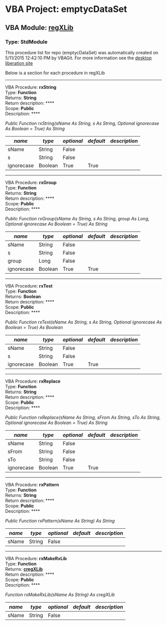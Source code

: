 # VBA Project: **emptycDataSet**
## VBA Module: **[regXLib](/libraries/regXLib.vba "source is here")**
### Type: StdModule  

This procedure list for repo (emptycDataSet) was automatically created on 5/11/2015 12:42:10 PM by VBAGit.
For more information see the [desktop liberation site](http://ramblings.mcpher.com/Home/excelquirks/drivesdk/gettinggithubready "desktop liberation")

Below is a section for each procedure in regXLib

---
VBA Procedure: **rxString**  
Type: **Function**  
Returns: **String**  
Return description: ****  
Scope: **Public**  
Description: ****  

*Public Function rxString(sName As String, s As String, Optional ignorecase As Boolean = True) As String*  

*name*|*type*|*optional*|*default*|*description*
---|---|---|---|---
sName|String|False||
s|String|False||
ignorecase|Boolean|True| True|


---
VBA Procedure: **rxGroup**  
Type: **Function**  
Returns: **String**  
Return description: ****  
Scope: **Public**  
Description: ****  

*Public Function rxGroup(sName As String, s As String, group As Long, Optional ignorecase As Boolean = True) As String*  

*name*|*type*|*optional*|*default*|*description*
---|---|---|---|---
sName|String|False||
s|String|False||
group|Long|False||
ignorecase|Boolean|True| True|


---
VBA Procedure: **rxTest**  
Type: **Function**  
Returns: **Boolean**  
Return description: ****  
Scope: **Public**  
Description: ****  

*Public Function rxTest(sName As String, s As String, Optional ignorecase As Boolean = True) As Boolean*  

*name*|*type*|*optional*|*default*|*description*
---|---|---|---|---
sName|String|False||
s|String|False||
ignorecase|Boolean|True| True|


---
VBA Procedure: **rxReplace**  
Type: **Function**  
Returns: **String**  
Return description: ****  
Scope: **Public**  
Description: ****  

*Public Function rxReplace(sName As String, sFrom As String, sTo As String, Optional ignorecase As Boolean = True) As String*  

*name*|*type*|*optional*|*default*|*description*
---|---|---|---|---
sName|String|False||
sFrom|String|False||
sTo|String|False||
ignorecase|Boolean|True| True|


---
VBA Procedure: **rxPattern**  
Type: **Function**  
Returns: **String**  
Return description: ****  
Scope: **Public**  
Description: ****  

*Public Function rxPattern(sName As String) As String*  

*name*|*type*|*optional*|*default*|*description*
---|---|---|---|---
sName|String|False||


---
VBA Procedure: **rxMakeRxLib**  
Type: **Function**  
Returns: **[cregXLib](/libraries/cregXLib_cls.md "cregXLib")**  
Return description: ****  
Scope: **Public**  
Description: ****  

*Function rxMakeRxLib(sName As String) As cregXLib*  

*name*|*type*|*optional*|*default*|*description*
---|---|---|---|---
sName|String|False||

